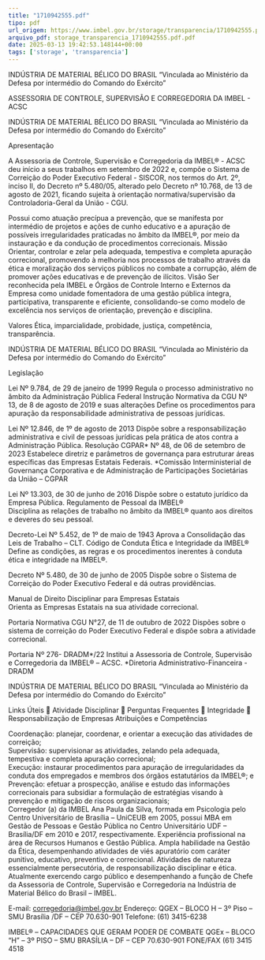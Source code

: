 ```yaml
---
title: "1710942555.pdf"
tipo: pdf
url_origem: https://www.imbel.gov.br/storage/transparencia/1710942555.pdf
arquivo_pdf: storage_transparencia_1710942555.pdf.pdf
date: 2025-03-13 19:42:53.148144+00:00
tags: ['storage', 'transparencia']
---
```


 
INDÚSTRIA DE MATERIAL BÉLICO DO BRASIL 
“Vinculada ao Ministério da Defesa por intermédio do Comando do Exército” 
 
 
 
 
 
 
 
 
 
 
 
 
 
 
ASSESSORIA DE CONTROLE, 
SUPERVISÃO E CORREGEDORIA 
DA IMBEL - ACSC 
 
 
 
 
 
 
 
 

 
 
INDÚSTRIA DE MATERIAL BÉLICO DO BRASIL 
   “Vinculada ao Ministério da Defesa por intermédio do Comando do Exército” 
 
 
 
 
 
 
 
 
 
Apresentação 
 
A Assessoria de Controle, Supervisão e Corregedoria da IMBEL® - ACSC deu início a 
seus trabalhos em setembro de 2022 e, compõe o Sistema de Correição do Poder 
Executivo Federal - SISCOR, nos termos do Art. 2º, inciso II, do Decreto nº 5.480/05, 
alterado pelo Decreto nº 10.768, de 13 de agosto de 2021, ficando sujeita à orientação 
normativa/supervisão da Controladoria-Geral da União - CGU.  
 
Possui como atuação precípua a prevenção, que se manifesta por intermédio de projetos 
e ações de cunho educativo e a apuração de possíveis irregularidades praticadas no 
âmbito da IMBEL®, por meio da instauração e da condução de procedimentos 
correcionais. 
Missão 
Orientar, controlar e zelar pela adequada, tempestiva e completa apuração correcional, 
promovendo à melhoria nos processos de trabalho através da ética e moralização dos 
serviços públicos no combate a corrupção, além de promover ações educativas e de 
prevenção de ilícitos. 
Visão 
Ser reconhecida pela IMBEL e Órgãos de Controle Interno e Externos da Empresa como 
unidade fomentadora de uma gestão pública íntegra, participativa, transparente e 
eficiente, consolidando-se como modelo de excelência nos serviços de orientação, 
prevenção e disciplina. 
 
Valores 
Ética, imparcialidade, probidade, justiça, competência, transparência. 
 
 
 
 
 
 
 

 
 
INDÚSTRIA DE MATERIAL BÉLICO DO BRASIL 
   “Vinculada ao Ministério da Defesa por intermédio do Comando do Exército” 
 
 
 
 
 
 
 
 
 
Legislação 
 
Lei Nº 9.784, de 29 de janeiro de 1999 
Regula o processo administrativo no 
âmbito da Administração Pública Federal 
Instrução Normativa da CGU Nº 13, de 8 
de agosto de 2019 e suas alterações 
Define os procedimentos para apuração da 
responsabilidade administrativa de pessoas 
jurídicas. 
 
Lei Nº 12.846, de 1º de agosto de 2013 
Dispõe 
sobre 
a 
responsabilização 
administrativa e civil de pessoas jurídicas 
pela 
prática 
de 
atos 
contra 
a 
Administração Pública. 
Resolução CGPAR* Nº 48, de 06 de 
setembro de 2023 
Estabelece 
diretriz 
e 
parâmetros 
de 
governança 
para 
estruturar 
áreas 
específicas 
das 
Empresas 
Estatais 
Federais. 
*Comissão Interministerial de Governança Corporativa e de 
Administração de Participações Societárias da União – CGPAR 
 
 
Lei Nº 13.303, de 30 de junho de 2016 
Dispõe sobre o estatuto jurídico da 
Empresa Pública. 
Regulamento de Pessoal da IMBEL®  
Disciplina as relações de trabalho no 
âmbito da IMBEL® quanto aos direitos e 
deveres do seu pessoal. 
 
Decreto-Lei Nº 5.452, de 1º de maio de 
1943 
Aprova a Consolidação das Leis de 
Trabalho – CLT. 
Código de Conduta Ética e Integridade 
da IMBEL® 
Define as condições, as regras e os 
procedimentos inerentes à conduta ética e 
integridade na IMBEL®. 
 
Decreto Nº 5.480, de 30 de junho de 
2005 
Dispõe sobre o Sistema de Correição do 
Poder Executivo Federal e dá outras 
providências. 
 
Manual 
de 
Direito 
Disciplinar 
para 
Empresas Estatais  
Orienta as Empresas Estatais na sua 
atividade correcional. 
  
 
Portaria Normativa CGU N°27, de 11 
de outubro de 2022 
Dispões sobre o sistema de correição do 
Poder Executivo Federal e dispõe sobra 
a atividade correcional. 
 
Portaria Nº 276- DRADM*/22 
Institui 
a 
Assessoria 
de 
Controle, 
Supervisão e Corregedoria da IMBEL® – 
ACSC. 
*Diretoria Administrativo-Financeira - DRADM 
 
 
 

 
 
INDÚSTRIA DE MATERIAL BÉLICO DO BRASIL 
   “Vinculada ao Ministério da Defesa por intermédio do Comando do Exército” 
 
 
 
 
 
 
 
 
 
Links Úteis 
 Atividade Disciplinar 
 Perguntas Frequentes 
 Integridade 
 Responsabilização de Empresas 
Atribuições e Competências 
 
Coordenação: planejar, coordenar, e orientar a execução das atividades de correição;  
Supervisão: supervisionar as atividades, zelando pela adequada, tempestiva e completa 
apuração correcional;  
Execução: instaurar procedimentos para apuração de irregularidades da conduta dos 
empregados e membros dos órgãos estatutários da IMBEL®; e  
Prevenção: efetuar a prospecção, análise e estudo das informações correcionais para 
subsidiar a formulação de estratégias visando à prevenção e mitigação de riscos 
organizacionais;  
Corregedor (a) da IMBEL 
Ana Paula da Silva, formada em Psicologia pelo Centro Universitário de Brasília – 
UniCEUB  em 2005, possui MBA em Gestão de Pessoas e Gestão Pública no Centro 
Universitário UDF – Brasília/DF em 2010 e 2017, respectivamente. 
Experiência profissional na área de Recursos Humanos e Gestão Pública. Ampla 
habilidade na Gestão da Ética, desempenhando atividades de viés apuratório com caráter 
punitivo, educativo, preventivo e correcional. Atividades de natureza essencialmente 
persecutória, de responsabilização disciplinar e ética.  
Atualmente exercendo cargo público e desempenhando a função de Chefe da Assessoria 
de Controle, Supervisão e Corregedoria na Indústria de Material Bélico do Brasil – IMBEL.  
 
E-mail: corregedoria@imbel.gov.br 
Endereço: QGEX – BLOCO H – 3º Piso – SMU Brasília /DF – CEP 70.630-901 
Telefone: (61) 3415-6238 
 
 
 
IMBEL® – CAPACIDADES QUE GERAM PODER DE COMBATE 
QGEx – BLOCO “H” – 3º PISO – SMU BRASÍLIA – DF – CEP 70.630-901 
FONE/FAX  (61) 3415 4518 
 

